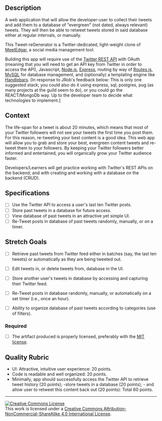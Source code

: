 ## Description

A web application that will allow the developer-user to collect their tweets and add them to a database of "evergreen" (not dated, always relevant) tweets. They will then be able to retweet tweets stored in said database either at regular intervals, or manually. 

This Tweet-reGenerator is a Twitter-dedicated, light-weight clone of [MeetEdgar](https://meetedgar.com/), a social media management tool.

Building this app will require use of the [Twitter REST API](https://dev.twitter.com/overview/api) with OAuth (meaning that you will need to get an API key from Twitter in order to access the API), Javascript, [Node.js](https://nodejs.org/en/), [Express](http://expressjs.com/), routing by way of [Routes.js](https://www.npmjs.com/package/routes-js), [MySQL](https://www.mysql.com/) for database management, and (optionally) a templating engine like [Handlebars](http://handlebarsjs.com/). [In response to JRob's feedback below: This is only one suggested stack; you could also do it using express, sql, postgres, pug (as many projects at the guild seem to do), or you could go the REACT/MongoDb way. Up to the developer team to decide what technologies to implement.]

## Context

The life-span for a tweet is about 20 minutes, which means that most of your Twitter followers will not see your tweets the first time you post them. For this reason, re-tweeting your best content is a good idea. This web app will allow you to grab and store your best, evergreen content tweets and re-tweet them to your followers. By keeping your Twitter followers better informed and entertained, you will organically grow your Twitter audience faster.

Developers/Learners will get practice working with Twitter's REST APIs on the backend; and with creating and working with a database on the backend (CRUD).


## Specifications

- [ ] Use the Twitter API to access a user's last ten Twitter posts.
- [ ] Store past tweets in a database for future access.
- [ ] View database of past tweets in an attractive yet simple UI.
- [ ] Re-Tweet posts in database of past tweets randomly, manually, or on a timer.

## Stretch Goals

- [ ] Retrieve past tweets from Twitter feed either in batches (say, the last ten tweets) or automatically as they are being tweeted out.
- [ ] Edit tweets in, or delete tweets from, database in the UI.
- [ ] Store another user's tweets in database by accessing and capturing their Twitter feed.
- [ ] Re-Tweet posts in database randomly, manually, or automatically on a set timer (i.e., once an hour).
- [ ] Ability to organize database of past tweets according to categories (use of filters).


### Required

- [ ] The artifact produced is properly licensed, preferably with the [MIT license][mit-license].

## Quality Rubric

- UI: Attractive, intuitive user experience: 20 points.
- Code is readable and well organized: 20 points.
- Minimally, app should successfully access the Twitter API to retrieve tweet history (20 points); 
            -store tweets in a database (20 points); 
           - and allow user to retweet this content back out (20 points):
            Total 60 points. 

---

<!-- LICENSE -->

<a rel="license" href="http://creativecommons.org/licenses/by-nc-sa/4.0/"><img alt="Creative Commons License" style="border-width:0" src="https://i.creativecommons.org/l/by-nc-sa/4.0/80x15.png" /></a>
<br />This work is licensed under a <a rel="license" href="http://creativecommons.org/licenses/by-nc-sa/4.0/">Creative Commons Attribution-NonCommercial-ShareAlike 4.0 International License</a>.

[mit-license]: https://opensource.org/licenses/MIT
